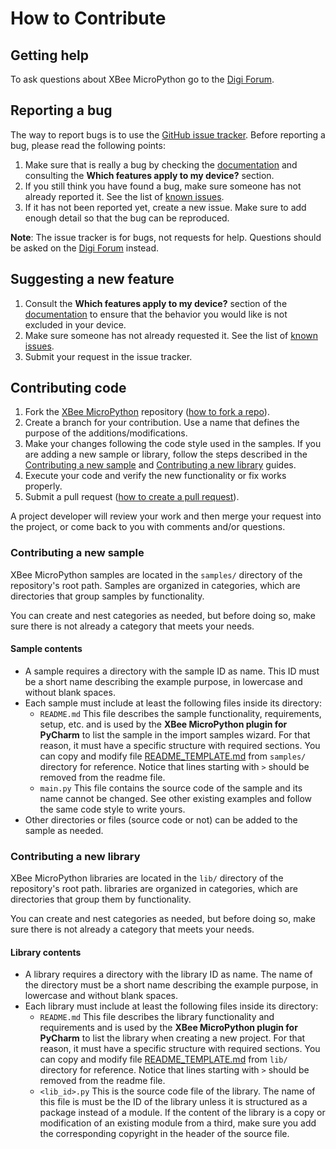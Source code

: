 How to Contribute
=================

Getting help
------------
To ask questions about XBee MicroPython go to the [Digi Forum][forum].


Reporting a bug
---------------
The way to report bugs is to use the [GitHub issue tracker][issues]. Before
reporting a bug, please read the following points:

1. Make sure that is really a bug by checking the [documentation][doc] and
   consulting the **Which features apply to my device?** section.
2. If you still think you have found a bug, make sure someone has not already
   reported it. See the list of [known issues][issues].
3. If it has not been reported yet, create a new issue. Make sure to add enough
   detail so that the bug can be reproduced.

**Note**: The issue tracker is for bugs, not requests for help. Questions
should be asked on the [Digi Forum][forum] instead.


Suggesting a new feature
------------------------
1. Consult the **Which features apply to my device?** section of the
   [documentation][doc] to ensure that the behavior you would like is not
   excluded in your device.
2. Make sure someone has not already requested it. See the list of
   [known issues][issues].
3. Submit your request in the issue tracker.


Contributing code
-----------------
1. Fork the [XBee MicroPython][xbee-micropython] repository
   ([how to fork a repo][fork-repo]).
2. Create a branch for your contribution. Use a name that defines the purpose
   of the additions/modifications.
3. Make your changes following the code style used in the samples. If you
   are adding a new sample or library, follow the steps described in the
   [Contributing a new sample](#contributing-a-new-sample) and
   [Contributing a new library](#contributing-a-new-library) guides.
4. Execute your code and verify the new functionality or fix works properly.
5. Submit a pull request ([how to create a pull request][pull-request]).

A project developer will review your work and then merge your request into the
project, or come back to you with comments and/or questions.

### Contributing a new sample

XBee MicroPython samples are located in the `samples/` directory of the
repository's root path. Samples are organized in categories, which are 
directories that group samples by functionality.

You can create and nest categories as needed, but before doing so, make sure
there is not already a category that meets your needs.

#### Sample contents

* A sample requires a directory with the sample ID as name. This ID must be a
  short name describing the example purpose, in lowercase and without blank
  spaces. 
* Each sample must include at least the following files inside its directory:
  * `README.md` This file describes the sample functionality, requirements,
    setup, etc. and is used by the **XBee MicroPython plugin for PyCharm**
    to list the sample in the import samples wizard. For that reason, it must
    have a specific structure with required sections. You can copy and modify
    file [README_TEMPLATE.md](samples/README_TEMPLATE.md) from `samples/`
    directory for reference. Notice that lines starting with `>` should be
    removed from the readme file.
  * `main.py` This file contains the source code of the sample and its name
    cannot be changed. See other existing examples and follow the same code
    style to write yours.
* Other directories or files (source code or not) can be added to the sample
  as needed.
    
### Contributing a new library

XBee MicroPython libraries are located in the `lib/` directory of the
repository's root path. libraries are organized in categories, which are 
directories that group them by functionality.

You can create and nest categories as needed, but before doing so, make sure
there is not already a category that meets your needs.

#### Library contents

* A library requires a directory with the library ID as name. The name of the
  directory must be a short name describing the example purpose, in lowercase
  and without blank spaces.
* Each library must include at least the following files inside its directory:
  * `README.md` This file describes the library functionality and requirements
    and is used by the **XBee MicroPython plugin for PyCharm** to list the
    library when creating a new project. For that reason, it must have a
    specific structure with required sections. You can copy and modify file
    [README_TEMPLATE.md](lib/README_TEMPLATE.md) from `lib/` directory for
    reference. Notice that lines starting with `>` should be removed from the
    readme file.
  * `<lib_id>.py` This is the source code file of the library. The name of this
    file is must be the ID of the library unless it is structured as a package
    instead of a module. If the content of the library is a copy or
    modification of an existing module from a third, make sure you add the
    corresponding copyright in the header of the source file.


[doc]: https://www.digi.com/resources/documentation/digidocs/90002219
[forum]: http://www.digi.com/support/forum
[issues]: http://github.com/digidotcom/xbee-micropython/issues
[xbee-micropython]: http://github.com/digidotcom/xbee-micropython
[fork-repo]: https://help.github.com/articles/fork-a-repo/
[pull-request]: https://help.github.com/articles/fork-a-repo/#next-steps